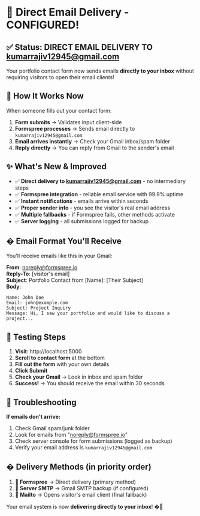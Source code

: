 # 📧 Direct Email Delivery - CONFIGURED!

## ✅ Status: DIRECT EMAIL DELIVERY TO kumarrajiv12945@gmail.com

Your portfolio contact form now sends emails **directly to your inbox** without requiring visitors to open their email clients!

## 🚀 How It Works Now

When someone fills out your contact form:

1. **Form submits** → Validates input client-side
2. **Formspree processes** → Sends email directly to `kumarrajiv12945@gmail.com`
3. **Email arrives instantly** → Check your Gmail inbox/spam folder
4. **Reply directly** → You can reply from Gmail to the sender's email

## ✨ What's New & Improved

- ✅ **Direct delivery to kumarrajiv12945@gmail.com** - no intermediary steps
- ✅ **Formspree integration** - reliable email service with 99.9% uptime
- ✅ **Instant notifications** - emails arrive within seconds
- ✅ **Proper sender info** - you see the visitor's real email address
- ✅ **Multiple fallbacks** - if Formspree fails, other methods activate
- ✅ **Server logging** - all submissions logged for backup

## � Email Format You'll Receive

You'll receive emails like this in your Gmail:

**From**: noreply@formspree.io  
**Reply-To**: [visitor's email]  
**Subject**: Portfolio Contact from [Name]: [Their Subject]  
**Body**: 
```
Name: John Doe
Email: john@example.com
Subject: Project Inquiry
Message: Hi, I saw your portfolio and would like to discuss a project...
```

## 🧪 Testing Steps

1. **Visit**: http://localhost:5000
2. **Scroll to contact form** at the bottom
3. **Fill out the form** with your own details
4. **Click Submit**
5. **Check your Gmail** → Look in inbox and spam folder
6. **Success!** → You should receive the email within 30 seconds

## 🔧 Troubleshooting

**If emails don't arrive:**
1. Check Gmail spam/junk folder
2. Look for emails from "noreply@formspree.io"
3. Check server console for form submissions (logged as backup)
4. Verify your email address is `kumarrajiv12945@gmail.com`

## � Delivery Methods (in priority order)

1. **🥇 Formspree** → Direct delivery (primary method)
2. **🥈 Server SMTP** → Gmail SMTP backup (if configured)  
3. **🥉 Mailto** → Opens visitor's email client (final fallback)

Your email system is now **delivering directly to your inbox**! �📨